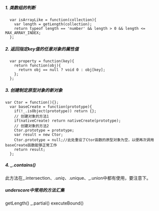 ##### 1. 类数组的判断

```
  var isArrayLike = function(collection){
    var length = getLength(collection);
    return typeof length == 'number' && length > 0 && length <= MAX_ARRAY_INDEX;
  };
```



##### 2. 返回指定key值的任意对象的属性值

```
  var property = function(key){
    return function(obj){
      return obj == null ? void 0 : obj[key];
    };
  };
```



##### 3. 创建制定原型对象的新对象

```
var Ctor = function(){};
  var baseCreate = function(prototype){
    if(!_.isObject(prototype)) return {};
    // 创建对象的方法1
    if(nativeCreate) return nativeCreate(prototype);
    // 创建对象的方法2
    Ctor.prototype = prototype;
    var result = new Ctor;
    Ctor.prototype = null;//此处重设了Ctor函数的原型对象为空，以便再次调用baseCreate函数能够正常工作
    return result;
  };
```

##### 4. _.contains()
此方法在_.intersection、_.uniq、_.unique、_.union中都有使用，要注意下。
##### underscore中常用的方法汇集

  getLength()
  _.partial()
  executeBound()